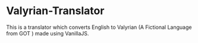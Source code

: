 # Valyrian-Translator
 This is a translator which converts English to Valyrian (A Fictional Language from GOT ) made using VanillaJS.
